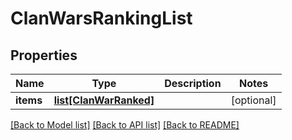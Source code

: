 # ClanWarsRankingList

## Properties
Name | Type | Description | Notes
------------ | ------------- | ------------- | -------------
**items** | [**list[ClanWarRanked]**](ClanWarRanked.md) |  | [optional] 

[[Back to Model list]](../README.md#documentation-for-models) [[Back to API list]](../README.md#documentation-for-api-endpoints) [[Back to README]](../README.md)

